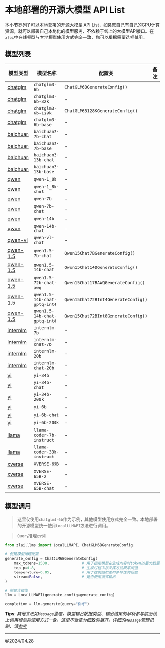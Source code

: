 # 本地部署的开源大模型 API List

本小节罗列了可以本地部署的开源大模型 API List，如果您自己有自己的GPU计算资源，就可以部署自己本地化的模型服务，不依赖于线上的大模型API接口。在`zlai`中在线模型与本地模型使用方式完全一致，您可以根据需要选择使用。

## 模型列表

| 模型类型                                           | 模型名称                         | 配置类                                 | 备注 |
|------------------------------------------------|------------------------------|-------------------------------------|----|
| [chatglm](https://hf-mirror.com/THUDM)         | `chatglm3-6b`                | `ChatGLM6BGenerateConfig()`         |    |
| [chatglm](https://hf-mirror.com/THUDM)         | `chatglm3-6b-32k`            | -                                   |    |
| [chatglm](https://hf-mirror.com/THUDM)         | `chatglm3-6b-128k`           | `ChatGLM6B128KGenerateConfig()`     |    |
| [chatglm](https://hf-mirror.com/THUDM)         | `chatglm3-6b-base`           | -                                   |    |
| [baichuan](https://hf-mirror.com/baichuan-inc) | `baichuan2-7b-chat`          | -                                   |    |
| [baichuan](https://hf-mirror.com/baichuan-inc) | `baichuan2-7b-base`          | -                                   |    |
| [baichuan](https://hf-mirror.com/baichuan-inc) | `baichuan2-13b-chat`         | -                                   |    |
| [baichuan](https://hf-mirror.com/baichuan-inc) | `baichuan2-13b-base`         | -                                   |    |
| [qwen](https://hf-mirror.com/Qwen)             | `qwen-1_8b`                  | -                                   |    |
| [qwen](https://hf-mirror.com/Qwen)             | `qwen-1_8b-chat`             | -                                   |    |
| [qwen](https://hf-mirror.com/Qwen)             | `qwen-7b`                    | -                                   |    |
| [qwen](https://hf-mirror.com/Qwen)             | `qwen-7b-chat`               | -                                   |    |
| [qwen](https://hf-mirror.com/Qwen)             | `qwen-14b`                   | -                                   |    |
| [qwen](https://hf-mirror.com/Qwen)             | `qwen-14b-chat`              | -                                   |    |
| [qwen-vl](https://hf-mirror.com/Qwen)          | `qwen-vl-chat`               | -                                   |    |
| [qwen-1.5](https://hf-mirror.com/Qwen)         | `qwen1.5-7b-chat`            | `Qwen15Chat7BGenerateConfig()`      |    |
| [qwen-1.5](https://hf-mirror.com/Qwen)         | `qwen1.5-14b-chat`           | `Qwen15Chat14BGenerateConfig()`     |    |
| [qwen-1.5](https://hf-mirror.com/Qwen)         | `qwen1.5-72b-chat-awq`       | `Qwen15Chat17BAWQGenerateConfig()`  |    |
| [qwen-1.5](https://hf-mirror.com/Qwen)         | `qwen1.5-14b-chat-gptq-int4` | `Qwen15Chat72BInt4GenerateConfig()` |    |
| [qwen-1.5](https://hf-mirror.com/Qwen)         | `qwen1.5-14b-chat-gptq-int8` | `Qwen15Chat72BInt8GenerateConfig()` |    |
| [internlm](https://hf-mirror.com/internlm)     | `internlm-7b`                | -                                   |    |
| [internlm](https://hf-mirror.com/internlm)     | `internlm-chat-7b`           | -                                   |    |
| [internlm](https://hf-mirror.com/internlm)     | `internlm-20b`               | -                                   |    |
| [internlm](https://hf-mirror.com/internlm)     | `internlm-chat-20b`          | -                                   |    |
| [yi](https://hf-mirror.com/01-ai)              | `yi-34b`                     | -                                   |    |
| [yi](https://hf-mirror.com/01-ai)              | `yi-34b-chat`                | -                                   |    |
| [yi](https://hf-mirror.com/01-ai)              | `yi-34b-200k`                | -                                   |    |
| [yi](https://hf-mirror.com/01-ai)              | `yi-6b`                      | -                                   |    |
| [yi](https://hf-mirror.com/01-ai)              | `yi-6b-chat`                 | -                                   |    |
| [yi](https://hf-mirror.com/01-ai)              | `yi-6b-200k`                 | -                                   |    |
| [llama]()                                      | `llama-coder-7b-instruct`    | -                                   |    |
| [llama]()                                      | `llama-coder-33b-instruct`   | -                                   |    |
| [xverse](https://hf-mirror.com/xverse)         | `XVERSE-65B`                 | -                                   |    |
| [xverse](https://hf-mirror.com/xverse)         | `XVERSE-65B-2`               | -                                   |    |
| [xverse](https://hf-mirror.com/xverse)         | `XVERSE-65B-chat`            | -                                   |    |


## 模型调用

> 这里仅使用`chatglm3-6b`作为示例，其他模型使用方式完全一致。本地部署的开源模型统一使用`LocalLLMAPI`方法进行调用。

> `Query`推理示例

```python
from zlai.llms import LocalLLMAPI, ChatGLM6BGenerateConfig

# 创建模型推理配置
generate_config = ChatGLM6BGenerateConfig(
    max_tokens=1500,               # 用于指定模型在生成内容时token的最大数量
    top_p=0.8,                     # 生成过程中核采样方法概率阈值
    temperature=0.85,              # 用于控制随机性和多样性的程度
    stream=False,                  # 是否使用流式输出
)

# 创建大模型
llm = LocalLLMAPI(generate_config=generate_config)

completion = llm.generate(query="你好")
```

**Tips**: *其他方法如`Message`推理，模型输出数据类型、输出结果的解析都与前面线上调用模型的使用方式一致。这里不做更为细致的展开。详细的`Message`管理机制，请[参考](/doc/zlai-message-01.md)*

-----
@2024/04/28
